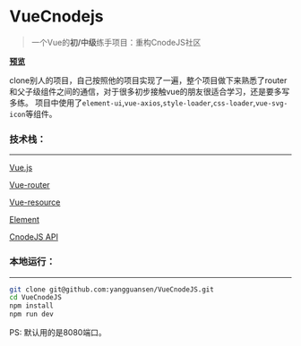 # VueCnodejs

> 一个Vue的**初/中级**练手项目：重构CnodeJS社区

[**预览**](http://www.91sam.com/cnodejs/index.html)

clone别人的项目，自己按照他的项目实现了一遍，整个项目做下来熟悉了router和父子级组件之间的通信，对于很多初步接触vue的朋友很适合学习，还是要多写多练。
项目中使用了`element-ui`,`vue-axios`,`style-loader`,`css-loader`,`vue-svg-icon`等组件。

### 技术栈：

---

[Vue.js](https://cn.vuejs.org/)

[Vue-router](https://router.vuejs.org/zh-cn/)

[Vue-resource](https://etianqq.gitbooks.io/vue2/content/chapter2-vue-resource.html)

[Element](http://element.eleme.io/#/zh-CN/component/installation)

[CnodeJS API](https://cnodejs.org/api)

### 本地运行：

---

```bash
git clone git@github.com:yangguansen/VueCnodeJS.git
cd VueCnodeJS
npm install
npm run dev
```

PS: 默认用的是8080端口。